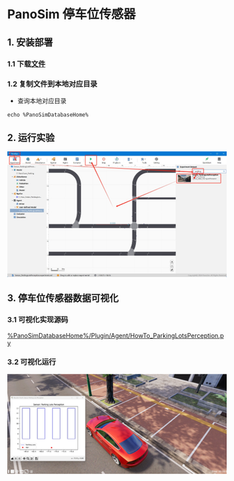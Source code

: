 # PanoSim 停车位传感器

## 1. 安装部署

### 1.1 下载[文件](https://github.com/liyanlee/PanoSim_How_To/tree/main/Sensor/Perception/ParkingLotsPerception/PanoSimDatabase)

### 1.2 复制文件到本地对应目录
 - 查询本地对应目录
```
echo %PanoSimDatabaseHome%
```

## 2. 运行实验
![image](docs/images/open.jpg)


## 3. 停车位传感器数据可视化

### 3.1 可视化实现源码
[%PanoSimDatabaseHome%/Plugin/Agent/HowTo_ParkingLotsPerception.py](PanoSimDatabase/Plugin/Agent/HowTo_ParkingLotsPerception.py)

### 3.2 可视化运行
![image](docs/images/visualization.jpg)
